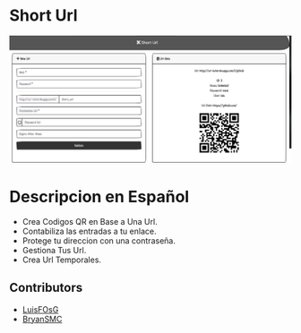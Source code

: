 # Short Url

<img src="./doc/banner.png" >

# Descripcion en Español

- Crea Codigos QR en Base a Una Url.
- Contabiliza las entradas a tu enlace.
- Protege tu direccion con una contraseña.
- Gestiona Tus Url.
- Crea Url Temporales.


## Contributors

- <a href="https://github.com/LuisFOsG" target="_blank">LuisFOsG</a>
- <a href="https://github.com/BryanSMC" target="_blank">BryanSMC</a>
